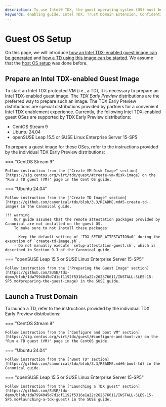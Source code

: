 ```yaml
---
description: To use Intel® TDX, the guest operating system (OS) must be enabled. Multiple distributions are ready for Intel TDX as a guest OS.
keywords: enabling guide, Intel TDX, Trust Domain Extension, Confidential Computing, guest OS, operating system
---
```

<!---
Copyright (C) 2024 Intel Corporation
SPDX-License-Identifier: CC-BY-4.0
-->

# Guest OS Setup

On this page, we will introduce [how an Intel TDX-enabled guest image can be generated](#prepare-an-intel-tdx-enabled-guest-image) and [how a TD using this image can be started](#launch-a-trust-domain).
We assume that the [host OS setup](../05/host_os_setup.md) was done before.


## Prepare an Intel TDX-enabled Guest Image

To start an Intel TDX protected VM (i.e., a TD), it is necessary to prepare an Intel TDX-enabled guest image.
The *TDX Early Preview* distributions are the preferred way to prepare such an image.
The TDX Early Preview distributions are special distributions provided by partners for a convenient Intel TDX enablement experience.
Currently, the following Intel TDX-enabled guest OSes are supported by TDX Early Preview distributions:

- CentOS Stream 9
- Ubuntu 24.04
- openSUSE Leap 15.5 or SUSE Linux Enterprise Server 15-SP5

To prepare a guest image for these OSes, refer to the instructions provided by the individual TDX Early Preview distributions:

=== "CentOS Stream 9"

    Follow instruction from the ["Create VM Disk Image" section](https://sig.centos.org/virt/tdx/guest/#create-vm-disk-image) on the "Run a TD guest (VM)" page in the Cent OS guide.

=== "Ubuntu 24.04"

    Follow instruction from the ["Create TD Image" section](https://github.com/canonical/tdx/blob/3.3/README.md#5-create-td-image) in the Canonical guide.

    !!! warning
        Our guide assumes that the remote attestation packages provided by Canonical are not installed on the guest OS.
        To make sure to not install these packages:

        - Keep the default setting of `TDX_SETUP_ATTESTATION=0` during the execution of `create-td-image.sh`.
        - Do not manually execute `setup-attestation-guest.sh`, which is described in Section 9.3 of the Canonical guide.

=== "openSUSE Leap 15.5 or SUSE Linux Enterprise Server 15-SP5"

    Follow instruction from the ["Preparing the Guest Image" section](https://github.com/SUSE/tdx-demo/blob/1da7994045d7d1cf1192f5316e1a22c262376611/INSTALL-SLES-15-SP5.md#preparing-the-guest-image) in the SUSE guide.


## Launch a Trust Domain

To launch a TD, refer to the instructions provided by the individual TDX Early Preview distributions:

=== "CentOS Stream 9"

    Follow instruction from the ["Configure and boot VM" section](https://sig.centos.org/virt/tdx/guest/#configure-and-boot-vm) on the "Run a TD guest (VM)" page in the CentOS guide.

=== "Ubuntu 24.04"

    Follow instruction from the ["Boot TD" section](https://github.com/canonical/tdx/blob/3.3/README.md#6-boot-td) in the Canonical guide.

=== "openSUSE Leap 15.5 or SUSE Linux Enterprise Server 15-SP5"

    Follow instruction from the ["Launching a TDX guest" section](https://github.com/SUSE/tdx-demo/blob/1da7994045d7d1cf1192f5316e1a22c262376611/INSTALL-SLES-15-SP5.md#launching-a-tdx-guest) in the SUSE guide.
